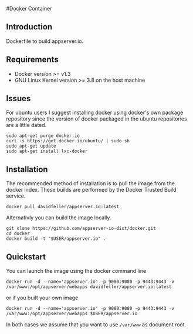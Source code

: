 #Docker Container

## Introduction
Dockerfile to build appserver.io.

## Requirements
- Docker version >= v1.3
- GNU Linux Kernel version >= 3.8 on the host machine

## Issues
For ubuntu users I suggest installing docker using docker's own package repository since the version of docker packaged in the ubuntu repositories are a little dated.

	sudo apt-get purge docker.io
	curl -s https://get.docker.io/ubuntu/ | sudo sh
	sudo apt-get update
	sudo apt-get install lxc-docker

## Installation
The recommended method of installation is to pull the image from the docker index. These builds are performed by the Docker Trusted Build service.
	
	docker pull davidfeller/appserver.io:latest

Alternativly you can build the image locally.

	git clone https://github.com/appserver-io-dist/docker.git
	cd docker
	docker build -t "$USER/appserver.io" .
	
## Quickstart
You can launch the image using the docker command line
	
	docker run -d --name='appserver.io' -p 9080:9080 -p 9443:9443 -v /var/www:/opt/appserver/webapps davidfeller/appserver.io:latest
	
or if you built your own image

	docker run -d --name='appserver.io' -p 9080:9080 -p 9443:9443 -v /var/www:/opt/appserver/webapps $USER/appserver.io
	
In both cases we assume that you want to use `/var/www` as document root.
